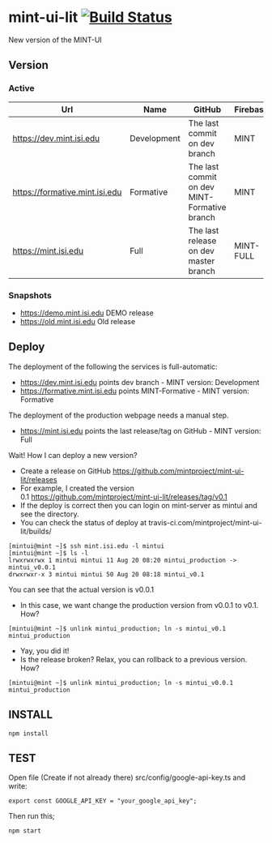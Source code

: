 # mint-ui-lit [![Build Status](https://travis-ci.com/mintproject/mint-ui-lit.svg?branch=master)](https://travis-ci.com/mintproject/mint-ui-lit)

New version of the MINT-UI 

## Version

### Active

| Url                            | Name        | GitHub                                       | Firebase  |
|--------------------------------|-------------|----------------------------------------------|-----------|
| https://dev.mint.isi.edu       | Development | The last commit on dev branch                | MINT      |
| https://formative.mint.isi.edu | Formative   | The last commit on dev MINT-Formative branch | MINT      |
| https://mint.isi.edu           | Full        | The last release on dev master branch        | MINT-FULL |

### Snapshots
- <https://demo.mint.isi.edu> DEMO release
- <https://old.mint.isi.edu> Old release

## Deploy

The deployment of the following the services is full-automatic:

- <https://dev.mint.isi.edu> points dev branch - MINT version: Development
- <https://formative.mint.isi.edu> points MINT-Formative - MINT version: Formative

The deployment of the production webpage needs a manual step.

- <https://mint.isi.edu> points the last release/tag on GitHub - MINT version: Full

Wait! How I can deploy a new version?

- Create a release on GitHub https://github.com/mintproject/mint-ui-lit/releases
- For example, I created the version 0.1 https://github.com/mintproject/mint-ui-lit/releases/tag/v0.1
- If the deploy is correct then you can login on mint-server as mintui and see the directory.
- You can check the status of deploy at travis-ci.com/mintproject/mint-ui-lit/builds/

```
[mintui@mint ~]$ ssh mint.isi.edu -l mintui
[mintui@mint ~]$ ls -l
lrwxrwxrwx 1 mintui mintui 11 Aug 20 08:20 mintui_production -> mintui_v0.0.1
drwxrwxr-x 3 mintui mintui 50 Aug 20 08:18 mintui_v0.1
```

You can see that the actual version is v0.0.1

- In this case, we want change the production version from v0.0.1 to v0.1. How?

```
[mintui@mint ~]$ unlink mintui_production; ln -s mintui_v0.1 mintui_production
```

- Yay, you did it!
- Is the release broken? Relax, you can rollback to a previous version. How?

```
[mintui@mint ~]$ unlink mintui_production; ln -s mintui_v0.0.1 mintui_production
```


## INSTALL
```
npm install
```

## TEST

Open file (Create if not already there) src/config/google-api-key.ts and write:
```
export const GOOGLE_API_KEY = "your_google_api_key";
```

Then run this;
```
npm start
```
